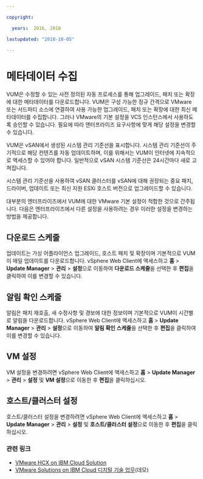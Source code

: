 ```yaml
---

copyright:

  years:  2016, 2018

lastupdated: "2018-10-05"

---
```


#	메타데이터 수집

VUM은 수정할 수 있는 사전 정의된 자동 프로세스를 통해 업그레이드, 패치 또는 확장에 대한 메타데이터를 다운로드합니다. VUM은 구성 가능한 정규 간격으로 VMware 또는 서드파티 소스에 연결하여 사용 가능한 업그레이드, 패치 또는 확장에 대한 최신 메타데이터를 수집합니다. 그러나 VMware의 기본 설정을 VCS 인스턴스에서 사용하도록 승인할 수 있습니다. 필요에 따라 엔터프라이즈 요구사항에 맞게 해당 설정을 변경할 수 있습니다.

VUM은 vSAN에서 생성된 시스템 관리 기준선을 표시합니다. 시스템 관리 기준선이 주기적으로 해당 컨텐츠를 자동 업데이트하며, 이를 위해서는 VUM이 인터넷에 지속적으로 액세스할 수 있어야 합니다. 일반적으로 vSAN 시스템 기준선은 24시간마다 새로 고쳐집니다.

시스템 관리 기준선을 사용하여 vSAN 클러스터를 vSAN에 대해 권장되는 중요 패치, 드라이버, 업데이트 또는 최신 지원 ESXi 호스트 버전으로 업그레이드할 수 있습니다.

대부분의 엔터프라이즈에서 VUM에 대한 VMware 기본 설정이 적합한 것으로 간주됩니다. 다음은 엔터프라이즈에서 다른 설정을 사용하려는 경우 이러한 설정을 변경하는 방법을 제공합니다.

##	다운로드 스케줄
업데이트는 가상 어플라이언스 업그레이드, 호스트 패치 및 확장이며 기본적으로 VUM이 매일 업데이트를 다운로드합니다. vSphere Web Client에 액세스하고 **홈** > **Update Manager** > **관리** > **설정**으로 이동하여 **다운로드 스케줄**을 선택한 후 **편집**을 클릭하여 이를 변경할 수 있습니다.

##	알림 확인 스케줄
알림은 패치 재호출, 새 수정사항 및 경보에 대한 정보이며 기본적으로 VUM이 시간별로 알림을 다운로드합니다. vSphere Web Client에 액세스하고 **홈** > **Update Manager** > **관리** > **설정**으로 이동하여 **알림 확인 스케줄**을 선택한 후 **편집**을 클릭하여 이를 변경할 수 있습니다.

##	VM 설정
VM 설정을 변경하려면 vSphere Web Client에 액세스하고 **홈** > **Update Manager** > **관리** > **설정** 및 **VM 설정**으로 이동한 후 **편집**을 클릭하십시오.

##	호스트/클러스터 설정
호스트/클러스터 설정을 변경하려면 vSphere Web Client에 액세스하고 **홈** > **Update Manager** > **관리** > **설정** 및 **호스트/클러스터 설정**으로 이동한 후 **편집**을 클릭하십시오.

### 관련 링크

* [VMware HCX on IBM Cloud Solution](https://www.ibm.com/cloud/garage/files/HCX_Architecture_Design.pdf)
* [VMware Solutions on IBM Cloud 디지털 기술 업무](https://ibm-dte.mybluemix.net/ibm-vmware)(데모)
